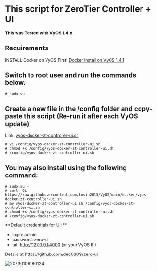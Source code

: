 # This script for ZeroTier Controller + UI
#### This was Tested with VyOS 1.4.x

## Requirements
INSTALL Docker on VyOS First! [Docker install on VyOS 1.4.1](../../docker/vyos-docker-install.md)

## Switch to root user and run the commands below.
```
# sudo su - 
```

## Create a new file in the /config folder and copy-paste this script (Re-run it after each VyOS update)
Link: [vyos-docker-zt-controller-ui.sh](vyos-docker-zt-controller-ui.sh)
```
# vi /config/vyos-docker-zt-controller-ui.sh
# chmod +x /config/vyos-docker-zt-controller-ui.sh
# /config/vyos-docker-zt-controller-ui.sh
```

## You may also install using the following command:
```
# sudo su - 
# curl -OL https://raw.githubusercontent.com/tosin2013/VyOS/main/docker/vyos-docker-zt-controller-ui.sh
# mv vyos-docker-zt-controller-ui.sh /config/vyos-docker-zt-controller-ui.sh
# chmod +x /config/vyos-docker-zt-controller-ui.sh
# /config/vyos-docker-zt-controller-ui.sh
```
**Default credentials for UI: **
* login: admin
* password: zero-ui
* url: http://127.0.0.1:4000 (or your VyOS IP)

Details at https://github.com/dec0dOS/zero-ui


![20230106180124](https://i.imgur.com/Oi6YCN7.png)